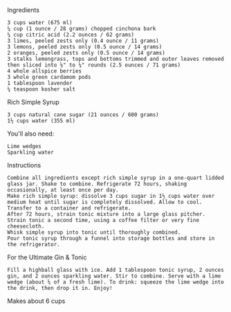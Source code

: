 
Ingredients

    3 cups water (675 ml)
    ¼ cup (1 ounce / 28 grams) chopped cinchona bark
    ¼ cup citric acid (2.2 ounces / 62 grams)
    3 limes, peeled zests only (0.4 ounce / 11 grams)
    3 lemons, peeled zests only (0.5 ounce / 14 grams)
    2 oranges, peeled zests only (0.5 ounce / 14 grams)
    3 stalks lemongrass, tops and bottoms trimmed and outer leaves removed then sliced into ⅛" to ¼" rounds (2.5 ounces / 71 grams)
    4 whole allspice berries
    3 whole green cardamom pods
    1 tablespoon lavender
    ¼ teaspoon kosher salt

Rich Simple Syrup

    3 cups natural cane sugar (21 ounces / 600 grams)
    1½ cups water (355 ml)

You'll also need:

    Lime wedges
    Sparkling water

Instructions

    Combine all ingredients except rich simple syrup in a one-quart lidded glass jar. Shake to combine. Refrigerate 72 hours, shaking occasionally, at least once per day.
    Make rich simple syrup: dissolve 3 cups sugar in 1½ cups water over medium heat until sugar is completely dissolved. Allow to cool. Transfer to a container and refrigerate.
    After 72 hours, strain tonic mixture into a large glass pitcher. Strain tonic a second time, using a coffee filter or very fine cheesecloth.
    Whisk simple syrup into tonic until thoroughly combined.
    Pour tonic syrup through a funnel into storage bottles and store in the refrigerator.

For the Ultimate Gin & Tonic

    Fill a highball glass with ice. Add 1 tablespoon tonic syrup, 2 ounces gin, and 2 ounces sparkling water. Stir to combine. Serve with a lime wedge (about ⅙ of a fresh lime). To drink: squeeze the lime wedge into the drink, then drop it in. Enjoy!

Makes about 6 cups